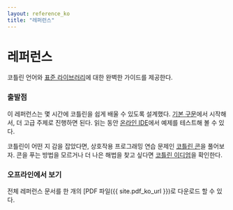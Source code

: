 ```yaml
---
layout: reference_ko
title: "레퍼런스"
---
```


# 레퍼런스

코틀린 언어와 [표준 라이브러리](http://kotlinlang.org/api/latest/jvm/stdlib/index.html)에 대한 완벽한 가이드를 제공한다.

### 출발점

이 레퍼런스는 몇 시간에 코틀린을 쉽게 배울 수 있도록 설계했다.
[기본 구문](basic-syntax.html)에서 시작해서, 더 고급 주제로 진행하면 된다.
읽는 동안 [온라인 IDE](http://try.kotlinlang.org/)에서 예제를 테스트해 볼 수 있다.

코틀린이 어떤 지 감을 잡았다면, 상호작용 프로그래밍 연습 문제인 [코틀린 콘](http://kotlinlang.org/docs/tutorials/koans.html)을 풀어보자.
콘을 푸는 방법을 모르거나 더 나은 해법을 찾고 싶다면  [코틀린 이디엄](idioms.html)을 확인한다.


### 오프라인에서 보기
전체 레퍼런스 문서를 한 개의 [PDF 파일({{ site.pdf_ko_url }})로 다운로드 할 수 있다.

